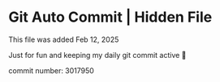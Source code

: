 # Git Auto Commit | Hidden File

This file was added Feb 12, 2025

Just for fun and keeping my daily git commit active 🤪

commit number: 3017950
